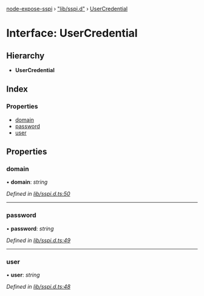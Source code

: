 [node-expose-sspi](../README.md) › ["lib/sspi.d"](../modules/_lib_sspi_d_.md) › [UserCredential](_lib_sspi_d_.usercredential.md)

# Interface: UserCredential

## Hierarchy

* **UserCredential**

## Index

### Properties

* [domain](_lib_sspi_d_.usercredential.md#domain)
* [password](_lib_sspi_d_.usercredential.md#password)
* [user](_lib_sspi_d_.usercredential.md#user)

## Properties

###  domain

• **domain**: *string*

*Defined in [lib/sspi.d.ts:50](https://github.com/jlguenego/node-expose-sspi/blob/70cc17a/lib/sspi.d.ts#L50)*

___

###  password

• **password**: *string*

*Defined in [lib/sspi.d.ts:49](https://github.com/jlguenego/node-expose-sspi/blob/70cc17a/lib/sspi.d.ts#L49)*

___

###  user

• **user**: *string*

*Defined in [lib/sspi.d.ts:48](https://github.com/jlguenego/node-expose-sspi/blob/70cc17a/lib/sspi.d.ts#L48)*
